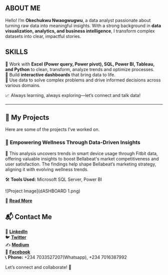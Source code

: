 ## ABOUT ME  

Hello! I’m **Okechukwu Nwaogwugwu**, a data analyst passionate about turning raw data into meaningful insights. With a strong background in **data visualization, analytics, and business intelligence**, I transform complex datasets into clear, impactful stories.  

## SKILLS

🔹 Work with **Excel (Power query, Power pivot), SQL, Power BI, Tableau, and Python** to clean, transform, analyze trends and optimize processes.  
🔹 Build **interactive dashboards** that bring data to life.  
🔹 Use data to solve complex problems and drive informed decisions across various domains.  

📈 Always learning, always exploring—let’s connect and talk data!  

---
## 📂 My Projects  
Here are some of the projects I’ve worked on.  

### 🔹 **Empowering Wellness Through Data-Driven Insights**  
📌 This analysis uncovers trends in smart device usage through Fitbit data, offering valuable insights to boost Bellabeat's market competitiveness and user satisfaction. The findings help shape Bellabeat’s marketing strategy, aligning it with evolving wellness trends.

🛠️ **Tools Used:** Microsoft SQL Server, Power BI 

![Project Image](dASHBOARD 1.png)  

🔗 **[Read More](https://medium.com/@okeyxiii/bellabeat-case-study-eea0d9e559c1)**  

## 📬 Contact Me  
💼 [**LinkedIn**](https://www.linkedin.com/in/okechukwu-nwaogwugwu-016037145/)  
🐦 [**Twitter**](https://x.com/Okeykenneth1)  
✍️ [**Medium**](https://medium.com/@okeyxiii)  
📘 [**Facebook**](https://web.facebook.com/Okeyken/)  
📞 **Phone:** +234 7033527207(Whatsapp), +234 7016387992  

Let’s connect and collaborate! 🚀 
